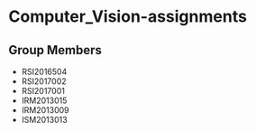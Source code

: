 # Computer_Vision-assignments
## Group Members
* RSI2016504
* RSI2017002
* RSI2017001
* IRM2013015
* IRM2013009
* ISM2013013
